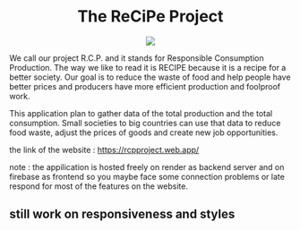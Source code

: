 <div align="center"><h1>The ReCiPe Project</h1></div>

<div align="center">
<img src="https://rcpproject.web.app/static/media/logo.ab200c05b9a36a4262f3.png">
 </div>
 

We call our project R.C.P. and it stands for Responsible Consumption Production. The way we like to read it is RECIPE because it is a recipe for a better society. Our goal is to reduce the waste of food and help people have better prices and producers have more efficient production and foolproof work.

This application plan to gather data of the total production and the total consumption. Small societies to big countries can use that data to reduce food waste, adjust the prices of goods and create new job opportunities.


                                  
the link of the website : https://rcpproject.web.app/ <br>

note : the appilication is hosted freely on render as backend server and on firebase as frontend so you maybe face some connection problems or late respond for most of the features on the website. 

## still work on responsiveness and styles


